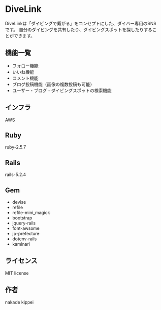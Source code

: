 # DiveLink
DiveLinkは「ダイビングで繋がる」をコンセプトにした、ダイバー専用のSNSです。
自分のダイビングを共有したり、ダイビングスポットを探したりすることができます。

## 機能一覧
* フォロー機能
* いいね機能
* コメント機能
* ブログ投稿機能（画像の複数投稿も可能）
* ユーザー・ブログ・ダイビングスポットの検索機能

## インフラ
AWS

## Ruby
ruby-2.5.7

## Rails
rails-5.2.4

## Gem
* devise
* refile
* refile-mini_magick
* bootstrap
* jquery-rails
* font-awsome
* jp-prefecture
* dotenv-rails
* kaminari

## ライセンス
MIT license

## 作者
nakade kippei



